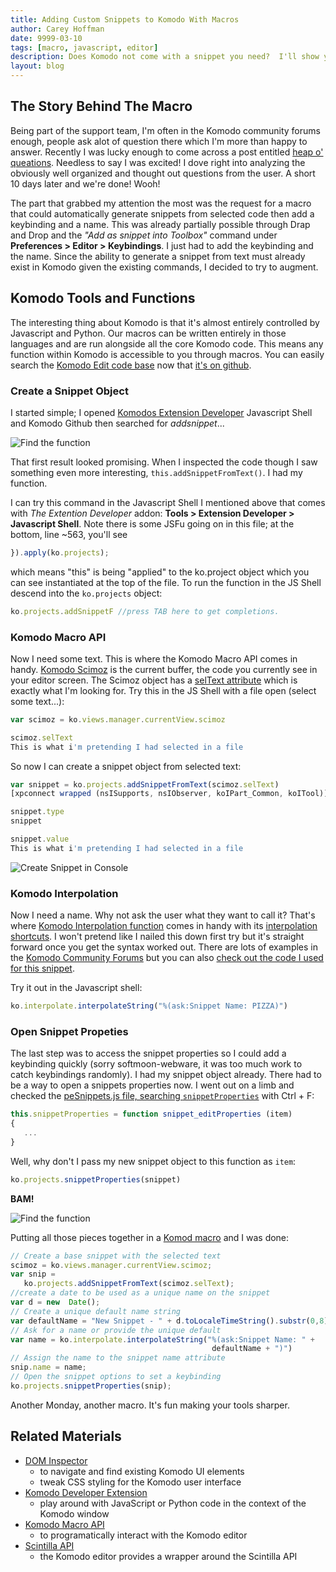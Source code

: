 ```yaml
---
title: Adding Custom Snippets to Komodo With Macros
author: Carey Hoffman
date: 9999-03-10
tags: [macro, javascript, editor]
description: Does Komodo not come with a snippet you need?  I'll show you how to create that snippet with one keybinding using Komodo macro's.  We heard you liked keybindings too, so we're gonna put a keybinding in that keybound snippet.
layout: blog
---
```


## The Story Behind The Macro

Being part of the support team, I'm often in the Komodo community forums enough, people
ask alot of question there which I'm more than happy to answer.  Recently I was lucky
enough to come across a post entitled [heap o' queations](http://community.activestate.com/node/10713).
Needless to say I was excited!  I dove right into analyzing the obviously well organized and
thought out questions from the user.  A short 10 days later and we're done!  Wooh!

The part that grabbed my attention the most was the request for a macro that
could automatically generate snippets from selected code then add a keybinding and a
name.  This was already partially possible through Drap and Drop and the
_"Add as snippet into Toolbox"_ command under **Preferences > Editor > Keybindings**.
I just had to add the keybinding and the name.  Since the ability to generate a
snippet from text must already exist in Komodo given the existing commands, I
decided to try to augment.


## Komodo Tools and Functions

The interesting thing about Komodo is that it's almost entirely controlled by
Javascript and Python.  Our macros can be written entirely in those languages and
are run alongside all the core Komodo code. This means any function within Komodo
is accessible to you through macros.  You can easily search the [Komodo Edit code base](https://github.com/Komodo/KomodoEdit)
now that [it's on github](http://komodoide.com/blog/2014-03/komodo-edit-is-now-on-github/).

### Create a Snippet Object

I started simple; I opened [Komodos Extension Developer](http://community.activestate.com/node/1824)
Javascript Shell and Komodo Github then searched for _addsnippet_...

![Find the function](/images/blog/2014-03/carey-addsnippet.PNG)

That first result looked promising.  When I inspected the code though I saw something
even more interesting, `this.addSnippetFromText()`.  I had my
function.  

I can try this command in the Javascript Shell I mentioned above that comes
with _The Extention Developer_ addon: **Tools > Extension Developer > Javascript Shell**.
Note there is some JSFu going on in this file; at the bottom, line ~563, you'll see

```javascript
}).apply(ko.projects);
```

which means "this" is being "applied" to the ko.project object which you can see
instantiated at the top of the file.  To run the function in the JS Shell descend
into the `ko.projects` object:

```javascript
ko.projects.addSnippetF //press TAB here to get completions.
```

### Komodo Macro API

Now I need some text.  This is where the Komodo Macro API comes in handy.  [Komodo Scimoz](http://docs.activestate.com/komodo/8.5/macroapi.html#macroapi_js)
is the current buffer, the code you currently see in your editor screen. The
Scimoz object has a [selText attribute](http://docs.activestate.com/komodo/8.5/macroapi.html#selText)
which is exactly what I'm looking for.
Try this in the JS Shell with a file open (select some text...):

```javascript
var scimoz = ko.views.manager.currentView.scimoz

scimoz.selText
This is what i'm pretending I had selected in a file
```
So now I can create a snippet object from selected text:

```javascript
var snippet = ko.projects.addSnippetFromText(scimoz.selText)
[xpconnect wrapped (nsISupports, nsIObserver, koIPart_Common, koITool)]

snippet.type
snippet

snippet.value
This is what i'm pretending I had selected in a file
```
    
![Create Snippet in Console](/images/blog/2014-03/create-snippet-console.PNG)

### Komodo Interpolation

Now I need a name.  Why not ask the user what they want to call it?  That's where
[Komodo Interpolation function](http://docs.activestate.com/komodo/8.5/macroapi.html#macroapi_interpolate)
comes in handy with its [interpolation shortcuts](http://docs.activestate.com/komodo/8.5/shortcuts.html#shortcuts_top).
I won't pretend like I nailed this down first try but it's straight forward
once you get the syntax worked out.  There are lots of examples in the [Komodo Community Forums](http://community.activestate.com/forums/komodo)
but you can also [check out the code I used for this snippet](https://github.com/Komodo/macros/blob/master/automagic_snippets_from_text.js#L24).

Try it out in the Javascript shell:

```javascript
ko.interpolate.interpolateString("%(ask:Snippet Name: PIZZA)")
```

### Open Snippet Propeties

The last step was to access the snippet properties so I could add a keybinding
quickly (sorry softmoon-webware, it was too much work to catch keybindings randomly).
I had my snippet object already.  There had to be a way to open a snippets properties
now.  I went out on a limb and checked the [peSnippets.js file,
searching `snippetProperties`](https://github.com/Komodo/KomodoEdit/blob/9bd4f2abe7f1263f4328d5f1248759056a33e2bd/src/chrome/komodo/content/project/peSnippet.js#L113) with Ctrl + F:

```javascript
this.snippetProperties = function snippet_editProperties (item)
{
   ...
}
```

Well, why don't I pass my new snippet object to this function as `item`:

```javascript
ko.projects.snippetProperties(snippet)
```
 
**BAM!**

![Find the function](/images/blog/2014-03/snippet-properties.PNG)

Putting all those pieces together in a [Komod macro](http://docs.activestate.com/komodo/8.5/macros.html#macros_writing)
and I was done:

```javascript
// Create a base snippet with the selected text
scimoz = ko.views.manager.currentView.scimoz;
var snip =
   ko.projects.addSnippetFromText(scimoz.selText);
//create a date to be used as a unique name on the snippet
var d = new  Date();
// Create a unique default name string
var defaultName = "New Snippet - " + d.toLocaleTimeString().substr(0,8).trim()
// Ask for a name or provide the unique default
var name = ko.interpolate.interpolateString("%(ask:Snippet Name: " +
                                             defaultName + ")")
// Assign the name to the snippet name attribute
snip.name = name;
// Open the snippet options to set a keybinding
ko.projects.snippetProperties(snip);
```
    
Another Monday, another macro.  It's fun making your tools sharper.

## Related Materials

* [DOM Inspector](/framed/?http://community.activestate.com/xpi/dom-inspector)
  - to navigate and find existing Komodo UI elements
  - tweak CSS styling for the Komodo user interface
* [Komodo Developer Extension](/framed/?http://community.activestate.com/xpi/dom-inspector)
  - play around with JavaScript or Python code in the context of the Komodo window
* [Komodo Macro API](/framed/?http://docs.activestate.com/komodo/8.5/macroapi.html)
  - to programatically interact with the Komodo editor
* [Scintilla API](http://www.scintilla.org/ScintillaDoc.html)
  - the Komodo editor provides a wrapper around the Scintilla API
